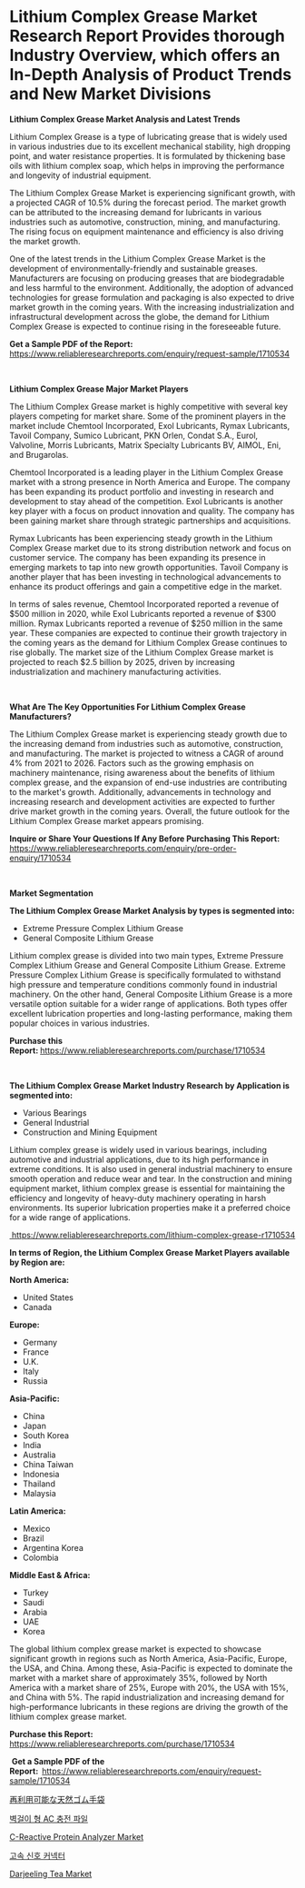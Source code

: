 <p><h1>Lithium Complex Grease Market Research Report Provides thorough Industry Overview, which offers an In-Depth Analysis of Product Trends and New Market Divisions</h1></p><p><strong>Lithium Complex Grease Market Analysis and Latest Trends</strong></p>
<p><p>Lithium Complex Grease is a type of lubricating grease that is widely used in various industries due to its excellent mechanical stability, high dropping point, and water resistance properties. It is formulated by thickening base oils with lithium complex soap, which helps in improving the performance and longevity of industrial equipment.</p><p>The Lithium Complex Grease Market is experiencing significant growth, with a projected CAGR of 10.5% during the forecast period. The market growth can be attributed to the increasing demand for lubricants in various industries such as automotive, construction, mining, and manufacturing. The rising focus on equipment maintenance and efficiency is also driving the market growth.</p><p>One of the latest trends in the Lithium Complex Grease Market is the development of environmentally-friendly and sustainable greases. Manufacturers are focusing on producing greases that are biodegradable and less harmful to the environment. Additionally, the adoption of advanced technologies for grease formulation and packaging is also expected to drive market growth in the coming years. With the increasing industrialization and infrastructural development across the globe, the demand for Lithium Complex Grease is expected to continue rising in the foreseeable future.</p></p>
<p><strong>Get a Sample PDF of the Report:&nbsp;</strong> <a href="https://www.reliableresearchreports.com/enquiry/request-sample/1710534">https://www.reliableresearchreports.com/enquiry/request-sample/1710534</a></p>
<p>&nbsp;</p>
<p><strong>Lithium Complex Grease Major Market Players</strong></p>
<p><p>The Lithium Complex Grease market is highly competitive with several key players competing for market share. Some of the prominent players in the market include Chemtool Incorporated, Exol Lubricants, Rymax Lubricants, Tavoil Company, Sumico Lubricant, PKN Orlen, Condat S.A., Eurol, Valvoline, Morris Lubricants, Matrix Specialty Lubricants BV, AIMOL, Eni, and Brugarolas.</p><p>Chemtool Incorporated is a leading player in the Lithium Complex Grease market with a strong presence in North America and Europe. The company has been expanding its product portfolio and investing in research and development to stay ahead of the competition. Exol Lubricants is another key player with a focus on product innovation and quality. The company has been gaining market share through strategic partnerships and acquisitions.</p><p>Rymax Lubricants has been experiencing steady growth in the Lithium Complex Grease market due to its strong distribution network and focus on customer service. The company has been expanding its presence in emerging markets to tap into new growth opportunities. Tavoil Company is another player that has been investing in technological advancements to enhance its product offerings and gain a competitive edge in the market.</p><p>In terms of sales revenue, Chemtool Incorporated reported a revenue of $500 million in 2020, while Exol Lubricants reported a revenue of $300 million. Rymax Lubricants reported a revenue of $250 million in the same year. These companies are expected to continue their growth trajectory in the coming years as the demand for Lithium Complex Grease continues to rise globally. The market size of the Lithium Complex Grease market is projected to reach $2.5 billion by 2025, driven by increasing industrialization and machinery manufacturing activities.</p></p>
<p>&nbsp;</p>
<p><strong>What Are The Key Opportunities For Lithium Complex Grease Manufacturers?</strong></p>
<p><p>The Lithium Complex Grease market is experiencing steady growth due to the increasing demand from industries such as automotive, construction, and manufacturing. The market is projected to witness a CAGR of around 4% from 2021 to 2026. Factors such as the growing emphasis on machinery maintenance, rising awareness about the benefits of lithium complex grease, and the expansion of end-use industries are contributing to the market's growth. Additionally, advancements in technology and increasing research and development activities are expected to further drive market growth in the coming years. Overall, the future outlook for the Lithium Complex Grease market appears promising.</p></p>
<p><strong>Inquire or Share Your Questions If Any Before Purchasing This Report:</strong> <a href="https://www.reliableresearchreports.com/enquiry/pre-order-enquiry/1710534">https://www.reliableresearchreports.com/enquiry/pre-order-enquiry/1710534</a></p>
<p>&nbsp;</p>
<p><strong>Market Segmentation</strong></p>
<p><strong>The Lithium Complex Grease Market Analysis by types is segmented into:</strong></p>
<p><ul><li>Extreme Pressure Complex Lithium Grease</li><li>General Composite Lithium Grease</li></ul></p>
<p><p>Lithium complex grease is divided into two main types, Extreme Pressure Complex Lithium Grease and General Composite Lithium Grease. Extreme Pressure Complex Lithium Grease is specifically formulated to withstand high pressure and temperature conditions commonly found in industrial machinery. On the other hand, General Composite Lithium Grease is a more versatile option suitable for a wider range of applications. Both types offer excellent lubrication properties and long-lasting performance, making them popular choices in various industries.</p></p>
<p><strong>Purchase this Report:&nbsp;</strong><a href="https://www.reliableresearchreports.com/purchase/1710534">https://www.reliableresearchreports.com/purchase/1710534</a></p>
<p>&nbsp;</p>
<p><strong>The Lithium Complex Grease Market Industry Research by Application is segmented into:</strong></p>
<p><ul><li>Various Bearings</li><li>General Industrial</li><li>Construction and Mining Equipment</li></ul></p>
<p><p>Lithium complex grease is widely used in various bearings, including automotive and industrial applications, due to its high performance in extreme conditions. It is also used in general industrial machinery to ensure smooth operation and reduce wear and tear. In the construction and mining equipment market, lithium complex grease is essential for maintaining the efficiency and longevity of heavy-duty machinery operating in harsh environments. Its superior lubrication properties make it a preferred choice for a wide range of applications.</p></p>
<p><a href="https://www.reliableresearchreports.com/lithium-complex-grease-r1710534">&nbsp;https://www.reliableresearchreports.com/lithium-complex-grease-r1710534</a></p>
<p><strong>In terms of Region, the Lithium Complex Grease Market Players available by Region are:</strong></p>
<p>
    <p> <strong> North America: </strong>
        <ul>
            <li>United States</li>
            <li>Canada</li>
        </ul>
        </p> 
    <p> <strong> Europe: </strong>
        <ul>
            <li>Germany</li>
            <li>France</li>
            <li>U.K.</li>
            <li>Italy</li>
            <li>Russia</li>
        </ul>
        </p> 
    <p> <strong> Asia-Pacific: </strong>
        <ul>
            <li>China</li>
            <li>Japan</li>
            <li>South Korea</li>
            <li>India</li>
            <li>Australia</li>
            <li>China Taiwan</li>
            <li>Indonesia</li>
            <li>Thailand</li>
            <li>Malaysia</li>
        </ul>
        </p> 
    <p> <strong> Latin America: </strong>
        <ul>
            <li>Mexico</li>
            <li>Brazil</li>
            <li>Argentina Korea</li>
            <li>Colombia</li>
        </ul>
        </p> 
    <p> <strong> Middle East & Africa: </strong>
        <ul>
            <li>Turkey</li>
            <li>Saudi</li>
            <li>Arabia</li>
            <li>UAE</li>
            <li>Korea</li>
        </ul>
    </p>
    </p>
<p><p>The global lithium complex grease market is expected to showcase significant growth in regions such as North America, Asia-Pacific, Europe, the USA, and China. Among these, Asia-Pacific is expected to dominate the market with a market share of approximately 35%, followed by North America with a market share of 25%, Europe with 20%, the USA with 15%, and China with 5%. The rapid industrialization and increasing demand for high-performance lubricants in these regions are driving the growth of the lithium complex grease market.</p></p>
<p><strong>Purchase this Report: </strong><a href="https://www.reliableresearchreports.com/purchase/1710534">https://www.reliableresearchreports.com/purchase/1710534</a></p>
<p>&nbsp;<strong>Get a Sample PDF of the Report:&nbsp;&nbsp;</strong><a href="https://www.reliableresearchreports.com/enquiry/request-sample/1710534">https://www.reliableresearchreports.com/enquiry/request-sample/1710534</a></p>
<p><strong></strong></p>
<p><p><a href="https://medium.com/@wilmerwalsh1/%E5%86%8D%E5%88%A9%E7%94%A8%E5%8F%AF%E8%83%BD%E3%81%AA%E5%A4%A9%E7%84%B6%E3%82%B4%E3%83%A0%E6%89%8B%E8%A2%8B%E5%B8%82%E5%A0%B4%E3%81%AE%E5%88%86%E6%9E%90-%E3%82%B0%E3%83%AD%E3%83%BC%E3%83%90%E3%83%AB%E7%94%A3%E6%A5%AD%E3%81%AE%E8%A6%8B%E8%A7%A3%E3%81%A8%E4%BA%88%E6%B8%AC-2024%E5%B9%B4%E3%81%8B%E3%82%892031%E5%B9%B4-16040dac644d">再利用可能な天然ゴム手袋</a></p><p><a href="https://github.com/vsn7qpua81q/Market-Research-Report-List-2/blob/main/9544130107067.md">벽걸이 형 AC 충전 파일</a></p><p><a href="https://github.com/joannagoyvaerts/Market-Research-Report-List-3/blob/main/c-reactive-protein-analyzer-market.md">C-Reactive Protein Analyzer Market</a></p><p><a href="https://github.com/trmesnao7959541/Market-Research-Report-List-2/blob/main/1695462107066.md">고속 신호 커넥터</a></p><p><a href="https://issuu.com/reportprime-2/docs/darjeeling-tea-market-size-2030.pptx">Darjeeling Tea Market</a></p></p>